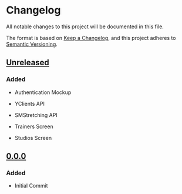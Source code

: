 # Changelog

All notable changes to this project will be documented in this file.

The format is based on [Keep a Changelog](https://keepachangelog.com/en/1.0.0/),
and this project adheres to [Semantic Versioning](https://semver.org/spec/v2.0.0.html).

## [Unreleased]

### Added

- Authentication Mockup

- YClients API

- SMStretching API

- Trainers Screen

- Studios Screen

## [0.0.0]

### Added

- Initial Commit

[unreleased]: https://github.com/bot-fluttercrew/stretching/compare/v0.0.0...HEAD
[0.0.0]: https://github.com/bot-fluttercrew/stretching/releases/tag/v0.0.0
